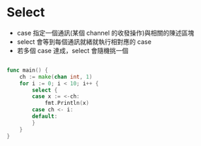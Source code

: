 # Select

* case 指定一個通訊(某個 channel 的收發操作)與相關的陳述區塊
* select 會等到每個通訊就緒就執行相對應的 case
* 若多個 case 達成，select 會隨機挑一個

```go

func main() {
	ch := make(chan int, 1)
	for i := 0; i < 10; i++ {
		select {
		case x := <-ch:
			fmt.Println(x)
        case ch <- i:
        default:
		}
	}
}

```

